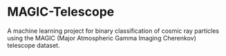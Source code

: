 # MAGIC-Telescope
A machine learning project for binary classification of cosmic ray particles using the MAGIC (Major Atmospheric Gamma Imaging Cherenkov) telescope dataset.

